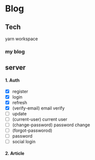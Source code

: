 # Blog

## Tech

yarn workspace

### my blog

## server

#### 1. Auth

- [x] register
- [x] login
- [x] refresh
- [x] (verify-email) email verify
- [ ] update
- [ ] (current-user) current user
- [ ] (change-password) password change
- [ ] (forgot-passworod)
- [ ] password
- [ ] social login

#### 2. Article
